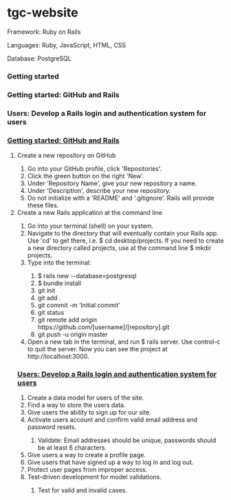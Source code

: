 <h1>tgc-website</h1>
<p>Framework: Ruby on Rails</p>
<p>Languages: Ruby, JavaScript, HTML, CSS</p>
<p>Database: PostgreSQL</p>
<h3>Getting started</h3>

<h3><a name="gettingstarted">Getting started: GitHub and Rails</a></h3>
<h3><a name="userauthentication">Users: Develop a Rails login and authentication system for users</a></h3>

<h3><a href="#gettingstarted">Getting started: GitHub and Rails</a></h3>
<ol>
	<li>Create a new repository on GitHub</li>
	<ol>
		<li>Go into your GitHub profile, click 'Repositories'.</li>
		<li>Click the green button on the right 'New'.</li>
		<li>Under 'Repository Name', give your new repository a name.</li>
		<li>Under 'Description', describe your new repository.</li>
		<li>Do not initialize with a 'README' and '.gitignore'. Rails will provide these files.</li>
	</ol>
	<li>Create a new Rails application at the command line</li>
	<ol>
		<li>Go into your terminal (shell) on your system.</li>
		<li>Navigate to the directory that will eventually contain your Rails app. Use 'cd' to get there, i.e. $ cd desktop/projects. If you need to create a new directory called projects, use at the command line $ mkdir projects.</li>
		<li>Type into the terminal:</li>
			<ol>
				<li>$ rails new <project name> --database=postgresql</li>
				<li>$ bundle install</li>
				<li>git init</li>
				<li>git add .</li>
				<li>git commit -m ‘Initial commit’</li>
				<li>git status</li>
				<li>git remote add origin https://github.com/[username]/[repository].git </li>
				<li>git push -u origin master</li>
			</ol>	
		<li>Open a new tab in the terminal, and run $ rails server. Use control-c to quit the server. Now you can see the project at http://localhost:3000.</li>	
	</ol>
</ol>
<ol>		
	<h3><a href="#userauthentication">Users: Develop a Rails login and authentication system for users</a></h3>
	<ol>
		<li>Create a data model for users of the site.</li>
		<li>Find a way to store the users data.</li>
		<li>Give users the ability to sign up for our site.</li>
		<li>Activate users account and confirm valid email address and password resets.</li>
		<ol>
			<li>Validate: Email addresses should be unique, passwords should be at least 6 characters.</li>
		</ol>
		<li>Give users a way to create a profile page.</li>
		<li>Give users that have signed up a way to log in and log out.</li>
		<li>Protect user pages from improper access.</li>
		<li>Test-driven development for model validations.</li>
		<ol>
			<li>Test for valid and invalid cases.</li>
		</ol>	
	</ol>
</ol>